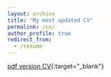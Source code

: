 ```yaml
---
layout: archive
title: "My most updated CV"
permalink: /cv/
author_profile: true
redirect_from:
  - /resume
---
```


[pdf version CV](../files/Joe_Resume_210920.pdf){:target="_blank"}
